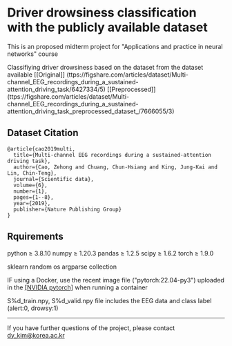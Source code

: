 # Driver drowsiness classification with the publicly available dataset

This is an proposed midterm project for "Applications and practice in neural networks" course

Classifiying driver drowsiness based on the dataset from the dataset available 
[\[Original\]] (ttps://figshare.com/articles/dataset/Multi-channel_EEG_recordings_during_a_sustained-attention_driving_task/6427334/5)
[\[Preprocessed\]] (ttps://figshare.com/articles/dataset/Multi-channel_EEG_recordings_during_a_sustained-attention_driving_task_preprocessed_dataset_/7666055/3)

## Dataset Citation

```
@article{cao2019multi,
  title={Multi-channel EEG recordings during a sustained-attention driving task},
  author={Cao, Zehong and Chuang, Chun-Hsiang and King, Jung-Kai and Lin, Chin-Teng},
  journal={Scientific data},
  volume={6},
  number={1},
  pages={1--8},
  year={2019},
  publisher={Nature Publishing Group}
}
```


## Rquirements

python ≥ 3.8.10   numpy ≥ 1.20.3  pandas ≥ 1.2.5  scipy ≥ 1.6.2   torch ≥ 1.9.0

sklearn   random  os  argparse  collection

IF using a Docker, use the recent image file ("pytorch:22.04-py3") uploaded in the [\[NVIDIA pytorch\]](https://catalog.ngc.nvidia.com/orgs/nvidia/containers/pytorch) when running a container

S%d_train.npy, S%d_valid.npy file includes the EEG data and class label (alert:0, drowsy:1)


-------------

If you have further questions of the project, please contact dy_kim@korea.ac.kr
